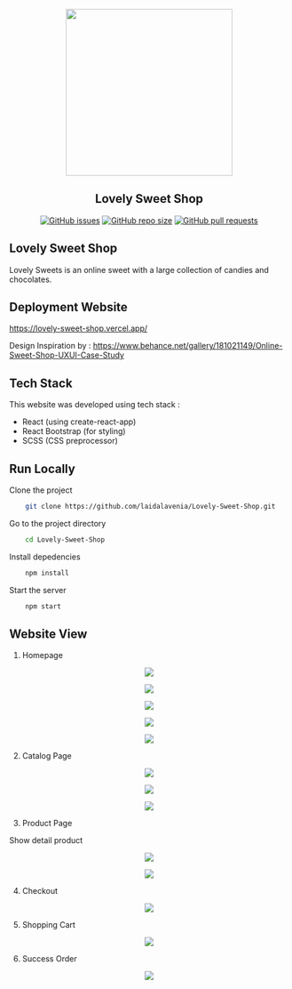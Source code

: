 <p align="center">
   <img width="300" height="300" src="src/assets/images/readme/logo-sweet-shop--1.png" />
   <h2 align="center">Lovely Sweet Shop</h2>
</p>

<p align="center">
    <a href="https://github.com/laidalavenia/Lovely-Sweet-Shop/issues"><img src="https://img.shields.io/github/issues/laidalavenia/Lovely-Sweet-Shop" alt="GitHub issues"></a>
    <a href="https://github.com/laidalavenia/Lovely-Sweet-Shop"><img alt="GitHub repo size" src="https://img.shields.io/github/repo-size/laidalavenia/Lovely-Sweet-Shop"></a>
    <a href="https://github.com/laidalavenia/Lovely-Sweet-Shop/pulls"><img alt="GitHub pull requests" src="https://img.shields.io/github/issues-pr/laidalavenia/Lovely-Sweet-Shop"></a>
</p>

## Lovely Sweet Shop

Lovely Sweets is an online sweet with a large collection of candies and chocolates.

## Deployment Website

https://lovely-sweet-shop.vercel.app/

Design Inspiration by : https://www.behance.net/gallery/181021149/Online-Sweet-Shop-UXUI-Case-Study

## Tech Stack

This website was developed using tech stack :

- React (using create-react-app)
- React Bootstrap (for styling)
- SCSS (CSS preprocessor)

## Run Locally

Clone the project

```bash
    git clone https://github.com/laidalavenia/Lovely-Sweet-Shop.git
```

Go to the project directory

```bash
    cd Lovely-Sweet-Shop
```

Install depedencies

```bash
    npm install
```

Start the server

```bash
    npm start
```

## Website View

1. Homepage

<p align="center">
    <img src="src/assets/images/readme/Homepage-1.png" />
</p>

<p align="center">
    <img src="src/assets/images/readme/Homepage-2.png"/>
</p>

<p align="center">
    <img src="src/assets/images/readme/Homepage-3.png"/>
</p>

<p align="center">
    <img src="src/assets/images/readme/Homepage-4.png" />
</p>

<p align="center">
    <img src="src/assets/images/readme/Homepage-5.png"/>
</p>

2. Catalog Page

<p align="center">
    <img src="src/assets/images/readme/Catalog-1.png"/>
</p>

<p align="center">
    <img src="src/assets/images/readme/Catalog-2.png"/>
</p>

<p align="center">
    <img src="src/assets/images/readme/Catalog-3.png" />
</p>

3. Product Page

Show detail product

<p align="center">
    <img src="src/assets/images/readme/Product-Detail-1.png" />
<p align="center">

<p align="center">
    <img src="src/assets/images/readme/Product Detail-2.png"/>
</p>

4. Checkout

<p align="center">
    <img src="src/assets/images/readme/Checkout.png"/>
</p>

5. Shopping Cart

<p align="center">
    <img src="src/assets/images/readme/Shopping-Cart.png"/>
</p>

6. Success Order

<p align="center">
    <img src="src/assets/images/readme/Success-Order.png" />
</p>

